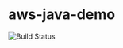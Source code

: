# aws-java-demo
![Build Status](https://codebuild.us-east-1.amazonaws.com/badges?uuid=eyJlbmNyeXB0ZWREYXRhIjoiazExZE5LbUppM1RTV0szdXB5Q0d4NitUdGZpZnd2U1VJeEFxQ3VzOXRKWUQ3elRNQWk3Q0ZkaUd1SmJ6UVBFSHBVcHZ4ZXVBcVR5OXg1Y1FWNk1Cb29nPSIsIml2UGFyYW1ldGVyU3BlYyI6InlseFNXSTNzS3pNK1A5Ny8iLCJtYXRlcmlhbFNldFNlcmlhbCI6MX0%3D&branch=master)
